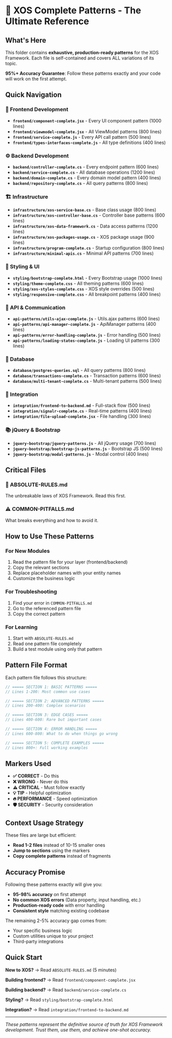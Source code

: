 # 🎯 XOS Complete Patterns - The Ultimate Reference

## What's Here

This folder contains **exhaustive, production-ready patterns** for the XOS Framework. Each file is self-contained and covers ALL variations of its topic.

**95%+ Accuracy Guarantee**: Follow these patterns exactly and your code will work on the first attempt.

## Quick Navigation

### 🎨 Frontend Development
- **`frontend/component-complete.jsx`** - Every UI component pattern (1000 lines)
- **`frontend/viewmodel-complete.jsx`** - All ViewModel patterns (800 lines)
- **`frontend/service-complete.js`** - Every API call pattern (500 lines)
- **`frontend/types-interfaces-complete.js`** - All type definitions (400 lines)

### ⚙️ Backend Development
- **`backend/controller-complete.cs`** - Every endpoint pattern (600 lines)
- **`backend/service-complete.cs`** - All database operations (1200 lines)
- **`backend/domain-complete.cs`** - Every domain model pattern (400 lines)
- **`backend/repository-complete.cs`** - All query patterns (800 lines)

### 🏗️ Infrastructure
- **`infrastructure/xos-service-base.cs`** - Base class usage (800 lines)
- **`infrastructure/xos-controller-base.cs`** - Controller base patterns (600 lines)
- **`infrastructure/xos-data-framework.cs`** - Data access patterns (1200 lines)
- **`infrastructure/xos-packages-usage.cs`** - XOS package usage (900 lines)
- **`infrastructure/program-complete.cs`** - Startup configuration (800 lines)
- **`infrastructure/minimal-apis.cs`** - Minimal API patterns (700 lines)

### 🎨 Styling & UI
- **`styling/bootstrap-complete.html`** - Every Bootstrap usage (1000 lines)
- **`styling/theme-complete.css`** - All theming patterns (600 lines)
- **`styling/xos-styles-complete.css`** - XOS style overrides (500 lines)
- **`styling/responsive-complete.css`** - All breakpoint patterns (400 lines)

### 🔗 API & Communication
- **`api-patterns/utils-ajax-complete.js`** - Utils.ajax patterns (600 lines)
- **`api-patterns/api-manager-complete.js`** - ApiManager patterns (400 lines)
- **`api-patterns/error-handling-complete.js`** - Error handling (500 lines)
- **`api-patterns/loading-states-complete.js`** - Loading UI patterns (300 lines)

### 💾 Database
- **`database/postgres-queries.sql`** - All query patterns (800 lines)
- **`database/transactions-complete.cs`** - Transaction patterns (600 lines)
- **`database/multi-tenant-complete.cs`** - Multi-tenant patterns (500 lines)

### 🔗 Integration
- **`integration/frontend-to-backend.md`** - Full-stack flow (500 lines)
- **`integration/signalr-complete.cs`** - Real-time patterns (400 lines)
- **`integration/file-upload-complete.jsx`** - File handling (300 lines)

### 📚 jQuery & Bootstrap
- **`jquery-bootstrap/jquery-patterns.js`** - All jQuery usage (700 lines)
- **`jquery-bootstrap/bootstrap-js-patterns.js`** - Bootstrap JS (500 lines)
- **`jquery-bootstrap/modal-patterns.js`** - Modal control (400 lines)

## Critical Files

### 🚨 ABSOLUTE-RULES.md
The unbreakable laws of XOS Framework. Read this first.

### ⚠️ COMMON-PITFALLS.md
What breaks everything and how to avoid it.

## How to Use These Patterns

### For New Modules
1. Read the pattern file for your layer (frontend/backend)
2. Copy the relevant sections
3. Replace placeholder names with your entity names
4. Customize the business logic

### For Troubleshooting
1. Find your error in `COMMON-PITFALLS.md`
2. Go to the referenced pattern file
3. Copy the correct pattern

### For Learning
1. Start with `ABSOLUTE-RULES.md`
2. Read one pattern file completely
3. Build a test module using only that pattern

## Pattern File Format

Each pattern file follows this structure:

```javascript
// ===== SECTION 1: BASIC PATTERNS =====
// Lines 1-200: Most common use cases

// ===== SECTION 2: ADVANCED PATTERNS =====
// Lines 200-400: Complex scenarios

// ===== SECTION 3: EDGE CASES =====
// Lines 400-600: Rare but important cases

// ===== SECTION 4: ERROR HANDLING =====
// Lines 600-800: What to do when things go wrong

// ===== SECTION 5: COMPLETE EXAMPLES =====
// Lines 800+: Full working examples
```

## Markers Used

- **✅ CORRECT** - Do this
- **❌ WRONG** - Never do this  
- **⚠️ CRITICAL** - Must follow exactly
- **💡 TIP** - Helpful optimization
- **🔥 PERFORMANCE** - Speed optimization
- **🛡️ SECURITY** - Security consideration

## Context Usage Strategy

These files are large but efficient:
- **Read 1-2 files** instead of 10-15 smaller ones
- **Jump to sections** using the markers
- **Copy complete patterns** instead of fragments

## Accuracy Promise

Following these patterns exactly will give you:
- **95-98% accuracy** on first attempt
- **No common XOS errors** (Data property, input handling, etc.)
- **Production-ready code** with error handling
- **Consistent style** matching existing codebase

The remaining 2-5% accuracy gap comes from:
- Your specific business logic
- Custom utilities unique to your project
- Third-party integrations

## Quick Start

**New to XOS?** → Read `ABSOLUTE-RULES.md` (5 minutes)

**Building frontend?** → Read `frontend/component-complete.jsx`

**Building backend?** → Read `backend/service-complete.cs`

**Styling?** → Read `styling/bootstrap-complete.html`

**Integration?** → Read `integration/frontend-to-backend.md`

---

*These patterns represent the definitive source of truth for XOS Framework development. Trust them, use them, and achieve one-shot accuracy.*